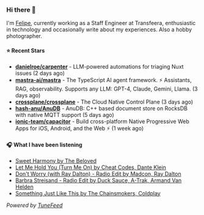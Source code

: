 ### Hi there 👋

I'm [Felipe](https://felipevm.com), currently working as a Staff Engineer at Transfeera, enthusiastic in technology and occasionally write about my experiences. Also a hobby photographer.

#### ⭐ Recent Stars
- **[danielroe/carpenter](https://github.com/danielroe/carpenter)** - LLM-powered automations for triaging Nuxt issues (2 days ago)
- **[mastra-ai/mastra](https://github.com/mastra-ai/mastra)** - The TypeScript AI agent framework. ⚡ Assistants, RAG, observability. Supports any LLM: GPT-4, Claude, Gemini, Llama. (3 days ago)
- **[crossplane/crossplane](https://github.com/crossplane/crossplane)** - The Cloud Native Control Plane (3 days ago)
- **[hash-anu/AnuDB](https://github.com/hash-anu/AnuDB)** - AnuDB: C&#43;&#43; based document store on RocksDB with native MQTT support (5 days ago)
- **[ionic-team/capacitor](https://github.com/ionic-team/capacitor)** - Build cross-platform Native Progressive Web Apps for iOS, Android, and the Web ⚡️ (1 week ago)

#### 🎧 What I have been listening
- [Sweet Harmony by The Beloved](https://open.spotify.com/track/5lSOVaPDk7x9Ey6c9DqGZx)
- [Let Me Hold You (Turn Me On) by Cheat Codes, Dante Klein](https://open.spotify.com/track/3aLWuWKHaTV4Ok7LKvXRYn)
- [Don&#39;t Worry (with Ray Dalton) - Radio Edit by Madcon, Ray Dalton](https://open.spotify.com/track/63CSozvYUEudPp12679UVF)
- [Barbra Streisand - Radio Edit by Duck Sauce, A-Trak, Armand Van Helden](https://open.spotify.com/track/782lNGn2rEHVn8JomdtRA7)
- [Something Just Like This by The Chainsmokers, Coldplay](https://open.spotify.com/track/1dNIEtp7AY3oDAKCGg2XkH)

_Powered by [TuneFeed](https://tunefeed.app?ref=github.com)_
